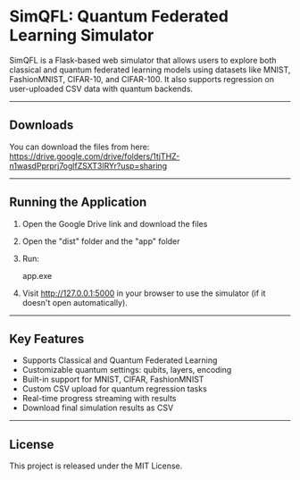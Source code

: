 SimQFL: Quantum Federated Learning Simulator
============================================

SimQFL is a Flask-based web simulator that allows users to explore both classical and quantum federated learning models using datasets like MNIST, FashionMNIST, CIFAR-10, and CIFAR-100. It also supports regression on user-uploaded CSV data with quantum backends.

----------------------------------------
Downloads
----------------------------------------

You can download the files from here:
https://drive.google.com/drive/folders/1tjTHZ-n1wasdPprprj7oglfZSXT3lRYr?usp=sharing

----------------------------------------
Running the Application
----------------------------------------

1. Open the Google Drive link and download the files
2. Open the "dist" folder and the "app" folder
3. Run:

    app.exe

4. Visit http://127.0.0.1:5000 in your browser to use the simulator (if it doesn't open automatically).

----------------------------------------
Key Features
----------------------------------------

- Supports Classical and Quantum Federated Learning
- Customizable quantum settings: qubits, layers, encoding
- Built-in support for MNIST, CIFAR, FashionMNIST
- Custom CSV upload for quantum regression tasks
- Real-time progress streaming with results
- Download final simulation results as CSV


----------------------------------------
License
----------------------------------------

This project is released under the MIT License.
